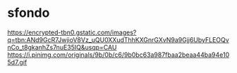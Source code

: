 # sfondo
https://encrypted-tbn0.gstatic.com/images?q=tbn:ANd9GcR7JwjioV8Vz_uQU0XXudThhKXGnrGXvN9a9Gjj6UbyFLEOQvnCo_t8gkanhZs7nuE35IQ&usqp=CAU
https://i.pinimg.com/originals/9b/0b/c6/9b0bc63a987fbaa2beaa44ba94e105d7.gif
